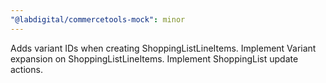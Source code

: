 ```yaml
---
"@labdigital/commercetools-mock": minor
---
```


Adds variant IDs when creating ShoppingListLineItems. Implement Variant expansion on ShoppingListLineItems. Implement ShoppingList update actions.
